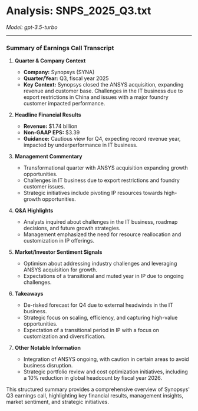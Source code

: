 # Analysis: SNPS_2025_Q3.txt

*Model: gpt-3.5-turbo*

---

### Summary of Earnings Call Transcript

1. **Quarter & Company Context**
   - **Company:** Synopsys (SYNA)
   - **Quarter/Year:** Q3, fiscal year 2025
   - **Key Context:** Synopsys closed the ANSYS acquisition, expanding revenue and customer base. Challenges in the IT business due to export restrictions in China and issues with a major foundry customer impacted performance.

2. **Headline Financial Results**
   - **Revenue:** $1.74 billion
   - **Non-GAAP EPS:** $3.39
   - **Guidance:** Cautious view for Q4, expecting record revenue year, impacted by underperformance in IT business.

3. **Management Commentary**
   - Transformational quarter with ANSYS acquisition expanding growth opportunities.
   - Challenges in IT business due to export restrictions and foundry customer issues.
   - Strategic initiatives include pivoting IP resources towards high-growth opportunities.

4. **Q&A Highlights**
   - Analysts inquired about challenges in the IT business, roadmap decisions, and future growth strategies.
   - Management emphasized the need for resource reallocation and customization in IP offerings.

5. **Market/Investor Sentiment Signals**
   - Optimism about addressing industry challenges and leveraging ANSYS acquisition for growth.
   - Expectations of a transitional and muted year in IP due to ongoing challenges.

6. **Takeaways**
   - De-risked forecast for Q4 due to external headwinds in the IT business.
   - Strategic focus on scaling, efficiency, and capturing high-value opportunities.
   - Expectation of a transitional period in IP with a focus on customization and diversification.

7. **Other Notable Information**
   - Integration of ANSYS ongoing, with caution in certain areas to avoid business disruption.
   - Strategic portfolio review and cost optimization initiatives, including a 10% reduction in global headcount by fiscal year 2026.

This structured summary provides a comprehensive overview of Synopsys' Q3 earnings call, highlighting key financial results, management insights, market sentiment, and strategic initiatives.